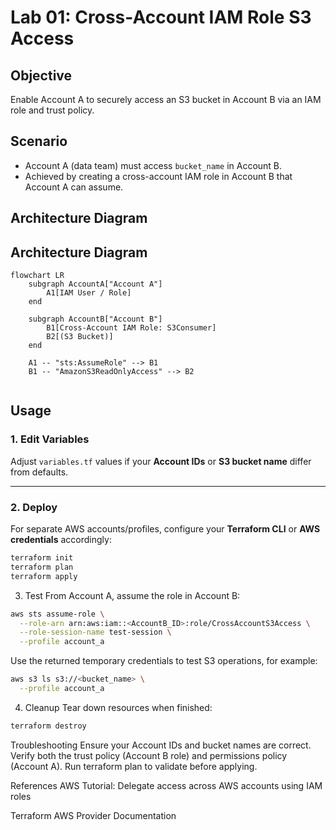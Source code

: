 # Lab 01: Cross-Account IAM Role S3 Access

## Objective
Enable Account A to securely access an S3 bucket in Account B via an IAM role and trust policy.

## Scenario
- Account A (data team) must access `bucket_name` in Account B.
- Achieved by creating a cross-account IAM role in Account B that Account A can assume.

## Architecture Diagram
## Architecture Diagram

```mermaid
flowchart LR
    subgraph AccountA["Account A"]
        A1[IAM User / Role]
    end

    subgraph AccountB["Account B"]
        B1[Cross-Account IAM Role: S3Consumer]
        B2[(S3 Bucket)]
    end

    A1 -- "sts:AssumeRole" --> B1
    B1 -- "AmazonS3ReadOnlyAccess" --> B2


```

## Usage

### 1. Edit Variables
Adjust `variables.tf` values if your **Account IDs** or **S3 bucket name** differ from defaults.

---

### 2. Deploy
For separate AWS accounts/profiles, configure your **Terraform CLI** or **AWS credentials** accordingly:

```bash
terraform init
terraform plan
terraform apply
```
3. Test
From Account A, assume the role in Account B:

```bash
aws sts assume-role \
  --role-arn arn:aws:iam::<AccountB_ID>:role/CrossAccountS3Access \
  --role-session-name test-session \
  --profile account_a
```
Use the returned temporary credentials to test S3 operations, for example:

```bash
aws s3 ls s3://<bucket_name> \
  --profile account_a
```
4. Cleanup
Tear down resources when finished:

```bash
terraform destroy
```

Troubleshooting
Ensure your Account IDs and bucket names are correct.
Verify both the trust policy (Account B role) and permissions policy (Account A).
Run terraform plan to validate before applying.

References
AWS Tutorial: Delegate access across AWS accounts using IAM roles

Terraform AWS Provider Documentation



